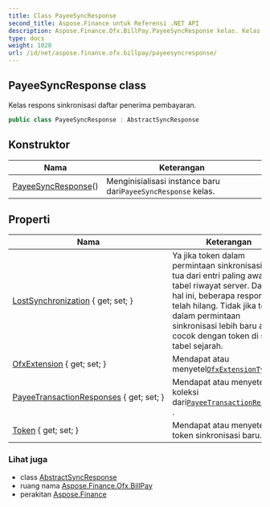 ```yaml
---
title: Class PayeeSyncResponse
second_title: Aspose.Finance untuk Referensi .NET API
description: Aspose.Finance.Ofx.BillPay.PayeeSyncResponse kelas. Kelas respons sinkronisasi daftar penerima pembayaran.
type: docs
weight: 1020
url: /id/net/aspose.finance.ofx.billpay/payeesyncresponse/
---
```

## PayeeSyncResponse class

Kelas respons sinkronisasi daftar penerima pembayaran.

```csharp
public class PayeeSyncResponse : AbstractSyncResponse
```

## Konstruktor

| Nama | Keterangan |
| --- | --- |
| [PayeeSyncResponse](payeesyncresponse/)() | Menginisialisasi instance baru dari`PayeeSyncResponse` kelas. |

## Properti

| Nama | Keterangan |
| --- | --- |
| [LostSynchronization](../../aspose.finance.ofx/abstractsyncresponse/lostsynchronization/) { get; set; } | Ya jika token dalam permintaan sinkronisasi lebih tua dari entri paling awal di tabel riwayat server. Dalam hal ini, beberapa respons telah hilang. Tidak jika token dalam permintaan sinkronisasi lebih baru atau cocok dengan token di server tabel sejarah. |
| [OfxExtension](../../aspose.finance.ofx.billpay/payeesyncresponse/ofxextension/) { get; set; } | Mendapat atau menyetel[`OfxExtensionType`](../../aspose.finance.ofx/ofxextensiontype/) . |
| [PayeeTransactionResponses](../../aspose.finance.ofx.billpay/payeesyncresponse/payeetransactionresponses/) { get; set; } | Mendapat atau menyetel koleksi dari[`PayeeTransactionResponse`](../payeetransactionresponse/) . |
| [Token](../../aspose.finance.ofx/abstractsyncresponse/token/) { get; set; } | Mendapat atau menyetel token sinkronisasi baru. |

### Lihat juga

* class [AbstractSyncResponse](../../aspose.finance.ofx/abstractsyncresponse/)
* ruang nama [Aspose.Finance.Ofx.BillPay](../../aspose.finance.ofx.billpay/)
* perakitan [Aspose.Finance](../../)


